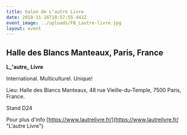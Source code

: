 ```yaml
---
title: Salon de L’autre Livre
date: 2018-11-16T18:57:55.442Z
event_image: ../uploads/FB_Lautre-livre.jpg
layout: event
---
```

## Halle des Blancs Manteaux, Paris, France

**L_'autre_ Livre**

International. Multiculturel. Unique!

Lieu: Halle des Blancs Manteaux, 48 rue Vieille-du-Temple, 7500 Paris, France.

Stand D24

Pour plus d'info [https://www.lautrelivre.fr/](https://www.lautrelivre.fr/ "L'autre Livre")